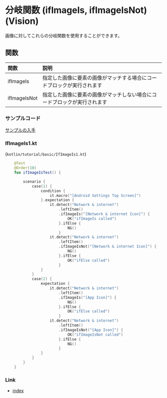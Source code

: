 # 分岐関数 (ifImageIs, ifImageIsNot) (Vision)

画像に対してこれらの分岐関数を使用することができます。

## 関数

| 関数           | 説明                                   |
|:-------------|:-------------------------------------|
| ifImageIs    | 指定した画像に要素の画像がマッチする場合にコードブロックが実行されます  |
| ifImageIsNot | 指定した画像に要素の画像がマッチしない場合にコードブロックが実行されます |

### サンプルコード

[サンプルの入手](../../../getting_samples_ja.md)

### IfImageIs1.kt

(`kotlin/tutorial/basic/IfImageIs1.kt`)

```kotlin
    @Test
    @Order(10)
    fun ifImageIsTest() {

        scenario {
            case(1) {
                condition {
                    it.macro("[Android Settings Top Screen]")
                }.expectation {
                    it.detect("Network & internet")
                        .leftItem()
                        .ifImageIs("[Network & internet Icon]") {
                            OK("ifImageIs called")
                        }.ifElse {
                            NG()
                        }
                    it.detect("Network & internet")
                        .leftItem()
                        .ifImageIsNot("[Network & internet Icon]") {
                            NG()
                        }.ifElse {
                            OK("ifElse called")
                        }
                }
            }
            case(2) {
                expectation {
                    it.detect("Network & internet")
                        .leftItem()
                        .ifImageIs("[App Icon]") {
                            NG()
                        }.ifElse {
                            OK("ifElse called")
                        }
                    it.detect("Network & internet")
                        .leftItem()
                        .ifImageIsNot("[App Icon]") {
                            OK("ifImageIsNot called")
                        }.ifElse {
                            NG()
                        }
                }
            }
        }
    }
```

### Link

- [index](../../../../index_ja.md)

